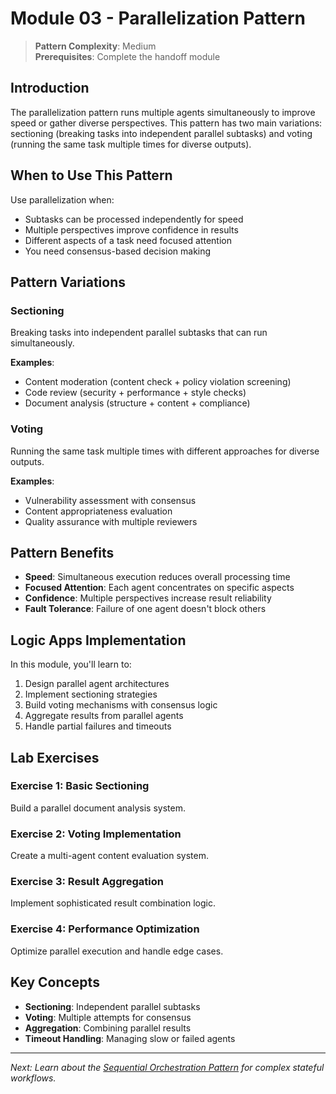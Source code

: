 # Module 03 - Parallelization Pattern

> **Pattern Complexity**: Medium  
> **Prerequisites**: Complete the handoff module

## Introduction

The parallelization pattern runs multiple agents simultaneously to improve speed or gather diverse perspectives. This pattern has two main variations: sectioning (breaking tasks into independent parallel subtasks) and voting (running the same task multiple times for diverse outputs).

## When to Use This Pattern

Use parallelization when:
- Subtasks can be processed independently for speed
- Multiple perspectives improve confidence in results
- Different aspects of a task need focused attention
- You need consensus-based decision making

## Pattern Variations

### Sectioning
Breaking tasks into independent parallel subtasks that can run simultaneously.

**Examples**:
- Content moderation (content check + policy violation screening)
- Code review (security + performance + style checks)
- Document analysis (structure + content + compliance)

### Voting
Running the same task multiple times with different approaches for diverse outputs.

**Examples**:
- Vulnerability assessment with consensus
- Content appropriateness evaluation
- Quality assurance with multiple reviewers

## Pattern Benefits

- **Speed**: Simultaneous execution reduces overall processing time
- **Focused Attention**: Each agent concentrates on specific aspects
- **Confidence**: Multiple perspectives increase result reliability
- **Fault Tolerance**: Failure of one agent doesn't block others

## Logic Apps Implementation

In this module, you'll learn to:
1. Design parallel agent architectures
2. Implement sectioning strategies
3. Build voting mechanisms with consensus logic
4. Aggregate results from parallel agents
5. Handle partial failures and timeouts

## Lab Exercises

### Exercise 1: Basic Sectioning
Build a parallel document analysis system.

### Exercise 2: Voting Implementation
Create a multi-agent content evaluation system.

### Exercise 3: Result Aggregation
Implement sophisticated result combination logic.

### Exercise 4: Performance Optimization
Optimize parallel execution and handle edge cases.

## Key Concepts

- **Sectioning**: Independent parallel subtasks
- **Voting**: Multiple attempts for consensus
- **Aggregation**: Combining parallel results
- **Timeout Handling**: Managing slow or failed agents

---
*Next: Learn about the [Sequential Orchestration Pattern](./06-sequential-orchestration.md) for complex stateful workflows.*
